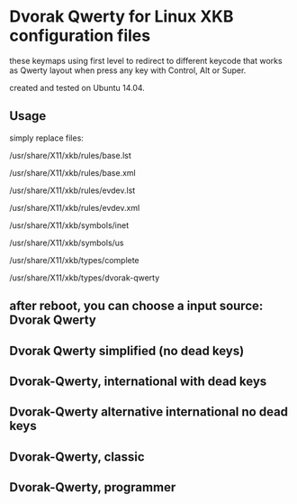 Dvorak Qwerty for Linux XKB configuration files
======
these keymaps using first level to redirect to different keycode that works as Qwerty layout when press any key with Control, Alt or Super.

created and tested on Ubuntu 14.04.


Usage
------
simply replace files:

/usr/share/X11/xkb/rules/base.lst

/usr/share/X11/xkb/rules/base.xml

/usr/share/X11/xkb/rules/evdev.lst

/usr/share/X11/xkb/rules/evdev.xml

/usr/share/X11/xkb/symbols/inet

/usr/share/X11/xkb/symbols/us

/usr/share/X11/xkb/types/complete

/usr/share/X11/xkb/types/dvorak-qwerty

after reboot, you can choose a input source:
Dvorak Qwerty
------
Dvorak Qwerty simplified (no dead keys)
------
Dvorak-Qwerty, international with dead keys
------
Dvorak-Qwerty alternative international no dead keys
------
Dvorak-Qwerty, classic
------
Dvorak-Qwerty, programmer
------


